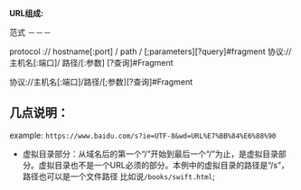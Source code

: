 **URL组成:**


范式
－－－

protocol :// hostname[:port] / path / [;parameters][?query]#fragment 协议://主机名[:端口]/ 路径/[:参数] [?查询]#Fragment

协议://主机名[:端口]/路径/[;参数][?查询]#Fragment



几点说明：
---

example: `https://www.baidu.com/s?ie=UTF-8&wd=URL%E7%BB%84%E6%88%90`

- 虚拟目录部分：从域名后的第一个“/”开始到最后一个“/”为止，是虚拟目录部分。虚拟目录也不是一个URL必须的部分。本例中的虚拟目录的路径是“/s”， 路径也可以是一个文件路径 比如说`/books/swift.html`;
